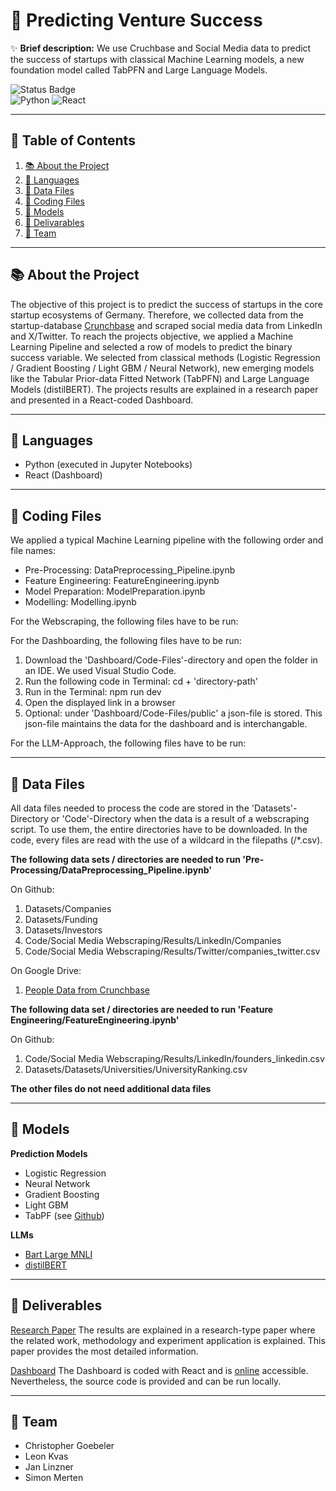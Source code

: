 # 🚀 Predicting Venture Success

✨ **Brief description:** We use Cruchbase and Social Media data to predict the success of startups with classical Machine Learning models, a new foundation model called TabPFN and Large Language Models.

![Status Badge](https://img.shields.io/badge/status-active-green.svg)  
![Python](https://img.shields.io/badge/python-3.12-blue)
![React](https://img.shields.io/badge/react-17.0.2-blue)

---

## 📖 Table of Contents

1. [📚 About the Project](#about-the-project)
2. [💬 Languages](#languages)
3. [🔢 Data Files](#datafiles)
4. [🐍 Coding Files](#codingfiles)
5. [🧠 Models](#models)
6. [📎 Delivarables](#presentationandpaper)
7. [🧑 Team](#team)

---

## 📚 About the Project

The objective of this project is to predict the success of startups in the core startup ecosystems of Germany. Therefore, we collected data from the startup-database [Crunchbase](https://www.crunchbase.com) and scraped social media data from LinkedIn and X/Twitter. To reach the projects objective, we applied a Machine Learning Pipeline and selected a row of models to predict the binary success variable. We selected from classical methods (Logistic Regression / Gradient Boosting / Light GBM / Neural Network), new emerging models like the Tabular Prior-data Fitted Network (TabPFN) and Large Language Models (distilBERT). The projects results are explained in a research paper and presented in a React-coded Dashboard.

---

## 💬 Languages

* Python (executed in Jupyter Notebooks)
* React (Dashboard)

---

## 🐍 Coding Files

We applied a typical Machine Learning pipeline with the following order and file names:

* Pre-Processing: DataPreprocessing_Pipeline.ipynb
* Feature Engineering: FeatureEngineering.ipynb
* Model Preparation: ModelPreparation.ipynb
* Modelling: Modelling.ipynb

For the Webscraping, the following files have to be run:


For the Dashboarding, the following files have to be run:
1. Download the 'Dashboard/Code-Files'-directory and open the folder in an IDE. We used Visual Studio Code.
2. Run the following code in Terminal: cd + 'directory-path'
3. Run in the Terminal: npm run dev
4. Open the displayed link in a browser
5. Optional: under 'Dashboard/Code-Files/public' a json-file is stored. This json-file maintains the data for the dashboard and is interchangable.

For the LLM-Approach, the following files have to be run:




---

## 🔢 Data Files

All data files needed to process the code are stored in the 'Datasets'-Directory or 'Code'-Directory when the data is a result of a webscraping script. To use them, the entire directories have to be downloaded. In the code, every files are read with the use of a wildcard in the filepaths (/*.csv). 

**The following data sets / directories are needed to run 'Pre-Processing/DataPreprocessing_Pipeline.ipynb'**

On Github:
1. Datasets/Companies
2. Datasets/Funding
3. Datasets/Investors
4. Code/Social Media Webscraping/Results/LinkedIn/Companies
5. Code/Social Media Webscraping/Results/Twitter/companies_twitter.csv

On Google Drive:
1. [People Data from Crunchbase](https://drive.google.com/file/d/1hDpWc7DjrCUaiS1QdBTeA14Yq5JOXwew/view?usp=share_link)

**The following data set / directories are needed to run 'Feature Engineering/FeatureEngineering.ipynb'**

On Github:
1. Code/Social Media Webscraping/Results/LinkedIn/founders_linkedin.csv
2. Datasets/Datasets/Universities/UniversityRanking.csv

**The other files do not need additional data files**

---

## 🧠 Models

**Prediction Models**
* Logistic Regression
* Neural Network
* Gradient Boosting
* Light GBM
* TabPF (see [Github](https://github.com/PriorLabs/TabPFN))

**LLMs**
* [Bart Large MNLI](https://huggingface.co/facebook/bart-large-mnli)
* [distilBERT](https://huggingface.co/docs/transformers/model_doc/distilbert)

---

## 📎 Deliverables

[Research Paper](LINK)
The results are explained in a research-type paper where the related work, methodology and experiment application is explained. This paper provides the most detailed information.

[Dashboard](LINK)
The Dashboard is coded with React and is [online](Link) accessible. Nevertheless, the source code is provided and can be run locally. 

---

## 🧑 Team
* Christopher Goebeler
* Leon Kvas
* Jan Linzner
* Simon Merten

